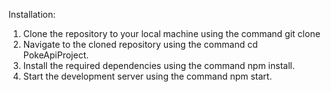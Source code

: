 Installation:

1. Clone the repository to your local machine using the command git clone [<repository-url>](https://github.com/supcheese3/PokeApiProject/)
2. Navigate to the cloned repository using the command cd PokeApiProject.
3. Install the required dependencies using the command npm install.
4. Start the development server using the command npm start.
